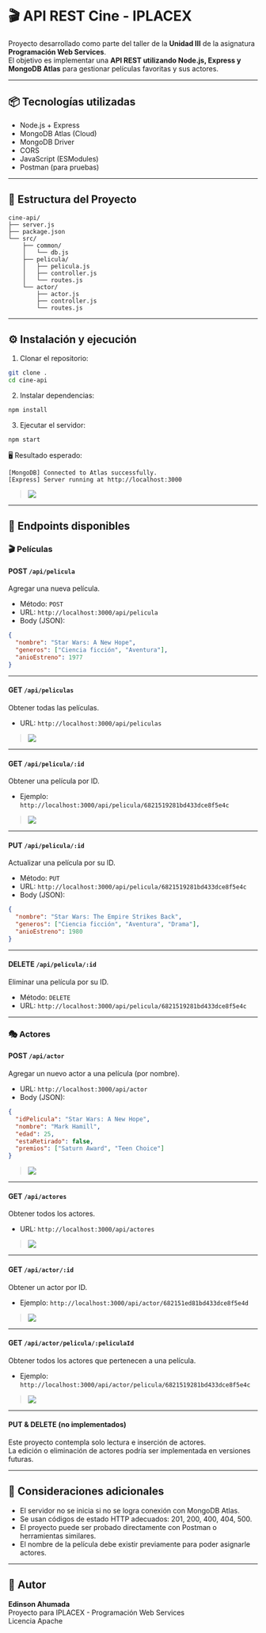 
# 🎬 API REST Cine - IPLACEX

Proyecto desarrollado como parte del taller de la **Unidad III** de la asignatura **Programación Web Services**.  
El objetivo es implementar una **API REST utilizando Node.js, Express y MongoDB Atlas** para gestionar películas favoritas y sus actores.

---

## 📦 Tecnologías utilizadas

- Node.js + Express
- MongoDB Atlas (Cloud)
- MongoDB Driver
- CORS
- JavaScript (ESModules)
- Postman (para pruebas)

---

## 📁 Estructura del Proyecto

```
cine-api/
├── server.js
├── package.json
└── src/
    ├── common/
    │   └── db.js
    ├── pelicula/
    │   ├── pelicula.js
    │   ├── controller.js
    │   └── routes.js
    └── actor/
        ├── actor.js
        ├── controller.js
        └── routes.js
```

---

## ⚙️ Instalación y ejecución

1. Clonar el repositorio:

```bash
git clone .
cd cine-api
```

2. Instalar dependencias:

```bash
npm install
```

3. Ejecutar el servidor:

```bash
npm start
```

🖥️ Resultado esperado:

```
[MongoDB] Connected to Atlas successfully.
[Express] Server running at http://localhost:3000
```

> <img src="img/captura-npm-start.png">

---

## 🔗 Endpoints disponibles

### 🎬 Películas

#### POST `/api/pelicula`
Agregar una nueva película.

- Método: `POST`
- URL: `http://localhost:3000/api/pelicula`
- Body (JSON):
```json
{
  "nombre": "Star Wars: A New Hope",
  "generos": ["Ciencia ficción", "Aventura"],
  "anioEstreno": 1977
}
```

---

#### GET `/api/peliculas`
Obtener todas las películas.

- URL: `http://localhost:3000/api/peliculas`

> <img src="img/get-peliculas.png">

---

#### GET `/api/pelicula/:id`
Obtener una película por ID.

- Ejemplo: `http://localhost:3000/api/pelicula/6821519281bd433dce8f5e4c`

> <img src="img/get-pelicula-by-id.png">

---

#### PUT `/api/pelicula/:id`
Actualizar una película por su ID.

- Método: `PUT`
- URL: `http://localhost:3000/api/pelicula/6821519281bd433dce8f5e4c`
- Body (JSON):
```json
{
  "nombre": "Star Wars: The Empire Strikes Back",
  "generos": ["Ciencia ficción", "Aventura", "Drama"],
  "anioEstreno": 1980
}
```

---

#### DELETE `/api/pelicula/:id`
Eliminar una película por su ID.

- Método: `DELETE`
- URL: `http://localhost:3000/api/pelicula/6821519281bd433dce8f5e4c`

---

### 🎭 Actores

#### POST `/api/actor`
Agregar un nuevo actor a una película (por nombre).

- URL: `http://localhost:3000/api/actor`
- Body (JSON):
```json
{
  "idPelicula": "Star Wars: A New Hope",
  "nombre": "Mark Hamill",
  "edad": 25,
  "estaRetirado": false,
  "premios": ["Saturn Award", "Teen Choice"]
}
```

> <img src="img/post-actor.png">

---

#### GET `/api/actores`
Obtener todos los actores.

- URL: `http://localhost:3000/api/actores`

> <img src="img/get-actores.png">

---

#### GET `/api/actor/:id`
Obtener un actor por ID.

- Ejemplo: `http://localhost:3000/api/actor/682151ed81bd433dce8f5e4d`

> <img src="img/get-actor-by-id.png">

---

#### GET `/api/actor/pelicula/:peliculaId`
Obtener todos los actores que pertenecen a una película.

- Ejemplo: `http://localhost:3000/api/actor/pelicula/6821519281bd433dce8f5e4c`

> <img src="img/get-actores-by-pelicula.png">

---

#### PUT & DELETE (no implementados)
Este proyecto contempla solo lectura e inserción de actores.  
La edición o eliminación de actores podría ser implementada en versiones futuras.

---

## 📌 Consideraciones adicionales

- El servidor no se inicia si no se logra conexión con MongoDB Atlas.
- Se usan códigos de estado HTTP adecuados: 201, 200, 400, 404, 500.
- El proyecto puede ser probado directamente con Postman o herramientas similares.
- El nombre de la película debe existir previamente para poder asignarle actores.

---

## 📝 Autor

**Edinson Ahumada**  
Proyecto para IPLACEX - Programación Web Services  
Licencia Apache
